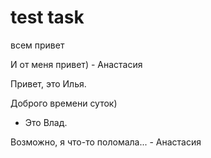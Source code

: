 # test task

всем привет

И от меня привет) - Анастасия

Привет, это Илья.
 
Доброго времени суток) 
 - Это Влад.

Возможно, я что-то поломала... - Анастасия
